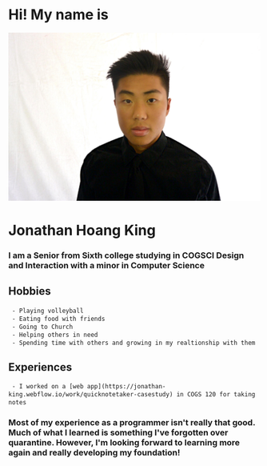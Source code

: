 # Hi! My name is 
![me](/pictures/me.jpg)
# **Jonathan Hoang King**
### I am a Senior from Sixth college studying in COGSCI Design and Interaction with a minor in Computer Science
## **Hobbies**
     - Playing volleyball 
     - Eating food with friends
     - Going to Church 
     - Helping others in need 
     - Spending time with others and growing in my realtionship with them

## **Experiences**
     - I worked on a [web app](https://jonathan-king.webflow.io/work/quicknotetaker-casestudy) in COGS 120 for taking notes

### **Most of my experience as a programmer isn't really that good. Much of what I learned is something I've forgotten over quarantine. However, I'm looking forward to learning more again and really developing my foundation!** 